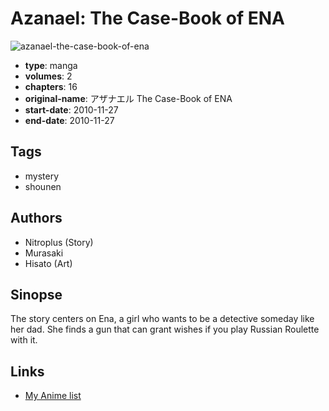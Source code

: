 # Azanael: The Case-Book of ENA

![azanael-the-case-book-of-ena](https://cdn.myanimelist.net/images/manga/2/113217.jpg)

-   **type**: manga
-   **volumes**: 2
-   **chapters**: 16
-   **original-name**: アザナエル The Case-Book of ENA
-   **start-date**: 2010-11-27
-   **end-date**: 2010-11-27

## Tags

-   mystery
-   shounen

## Authors

-   Nitroplus (Story)
-   Murasaki
-   Hisato (Art)

## Sinopse

The story centers on Ena, a girl who wants to be a detective someday like her dad. She finds a gun that can grant wishes if you play Russian Roulette with it.

## Links

-   [My Anime list](https://myanimelist.net/manga/65831/Azanael__The_Case-Book_of_ENA)
